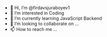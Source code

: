 - 👋 Hi, I’m @firdavsjuraboyev1
- 👀 I’m interested in Coding
- 🌱 I’m currently learning JavaScript Backend
- 💞️ I’m looking to collaborate on ...
- 📫 How to reach me ...

<!---
firdavsjuraboyev1/firdavsjuraboyev1 is a ✨ special ✨ repository because its `README.md` (this file) appears on your GitHub profile.
You can click the Preview link to take a look at your changes.
--->
